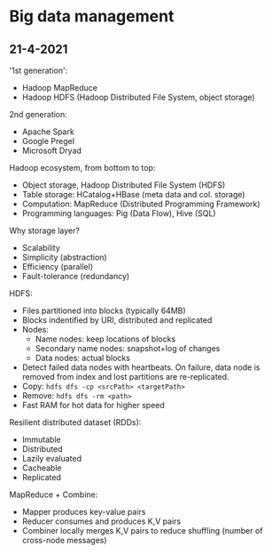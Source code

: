 # Big data management

## 21-4-2021

'1st generation':

* Hadoop MapReduce
* Hadoop HDFS (Hadoop Distributed File System, object storage)

2nd generation:

* Apache Spark
* Google Pregel
* Microsoft Dryad

Hadoop ecosystem, from bottom to top:

* Object storage, Hadoop Distributed File System (HDFS)
* Table storage: HCatalog+HBase (meta data and col. storage)
* Computation: MapReduce (Distributed Programming Framework)
* Programming languages: Pig (Data Flow), Hive (SQL)

Why storage layer?

* Scalability
* Simplicity (abstraction)
* Efficiency (parallel)
* Fault-tolerance (redundancy)

HDFS:

* Files partitioned into blocks (typically 64MB)
* Blocks indentified by URI, distributed and replicated
* Nodes:
  * Name nodes: keep locations of blocks
  * Secondary name nodes: snapshot+log of changes
  * Data nodes: actual blocks
* Detect failed data nodes with heartbeats. On failure, data node is removed from index and lost partitions are re-replicated.
* Copy: `hdfs dfs -cp <srcPath> <targetPath>`
* Remove: `hdfs dfs -rm <path>`
* Fast RAM for hot data for higher speed

Resilient distributed dataset (RDDs):

* Immutable
* Distributed
* Lazily evaluated
* Cacheable
* Replicated

MapReduce + Combine:

* Mapper produces key-value pairs
* Reducer consumes and produces K,V pairs
* Combiner locally merges K,V pairs to reduce shuffling (number of cross-node messages)


